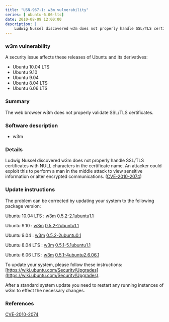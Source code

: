 ```yaml
---
title: "USN-967-1: w3m vulnerability"
series: [ ubuntu-6.06-lts]
date: 2010-08-09 12:00:00
description: |
    Ludwig Nussel discovered w3m does not properly handle SSL/TLS certificates with NULL characters in the certificate name. An attacker could exploit this to perform a man in the middle attack to view sensitive information or alter encrypted communications. ([CVE-2010-2074](http://people.ubuntu.com/~ubuntu-security/cve/CVE-2010-2074)) 
--- 
```

 
### w3m vulnerability

A security issue affects these releases of Ubuntu and its derivatives:

* Ubuntu 10.04 LTS
* Ubuntu 9.10
* Ubuntu 9.04
* Ubuntu 8.04 LTS
* Ubuntu 6.06 LTS

### Summary

The web browser w3m does not properly validate SSL/TLS certificates. 

### Software description

* w3m 

### Details

Ludwig Nussel discovered w3m does not properly handle SSL/TLS certificates with NULL characters in the certificate name. An attacker could exploit this to perform a man in the middle attack to view sensitive information or alter encrypted communications. ([CVE-2010-2074](http://people.ubuntu.com/~ubuntu-security/cve/CVE-2010-2074)) 

### Update instructions

The problem can be corrected by updating your system to the following package version:

Ubuntu 10.04 LTS
 : [w3m](https://launchpad.net/ubuntu/+source/w3m) <span> [0.5.2-2.1ubuntu1.1](https://launchpad.net/ubuntu/+source/w3m/0.5.2-2.1ubuntu1.1) </span> 

Ubuntu 9.10
 : [w3m](https://launchpad.net/ubuntu/+source/w3m) <span> [0.5.2-2ubuntu1.1](https://launchpad.net/ubuntu/+source/w3m/0.5.2-2ubuntu1.1) </span> 

Ubuntu 9.04
 : [w3m](https://launchpad.net/ubuntu/+source/w3m) <span> [0.5.2-2ubuntu0.1](https://launchpad.net/ubuntu/+source/w3m/0.5.2-2ubuntu0.1) </span> 

Ubuntu 8.04 LTS
 : [w3m](https://launchpad.net/ubuntu/+source/w3m) <span> [0.5.1-5.1ubuntu1.1](https://launchpad.net/ubuntu/+source/w3m/0.5.1-5.1ubuntu1.1) </span> 

Ubuntu 6.06 LTS
 : [w3m](https://launchpad.net/ubuntu/+source/w3m) <span> [0.5.1-4ubuntu2.6.06.1](https://launchpad.net/ubuntu/+source/w3m/0.5.1-4ubuntu2.6.06.1) </span> 

To update your system, please follow these instructions: [https://wiki.ubuntu.com/Security/Upgrades](https://wiki.ubuntu.com/Security/Upgrades).

After a standard system update you need to restart any running instances of w3m to effect the necessary changes. 

### References

 [CVE-2010-2074](http://people.ubuntu.com/~ubuntu-security/cve/CVE-2010-2074)
 
